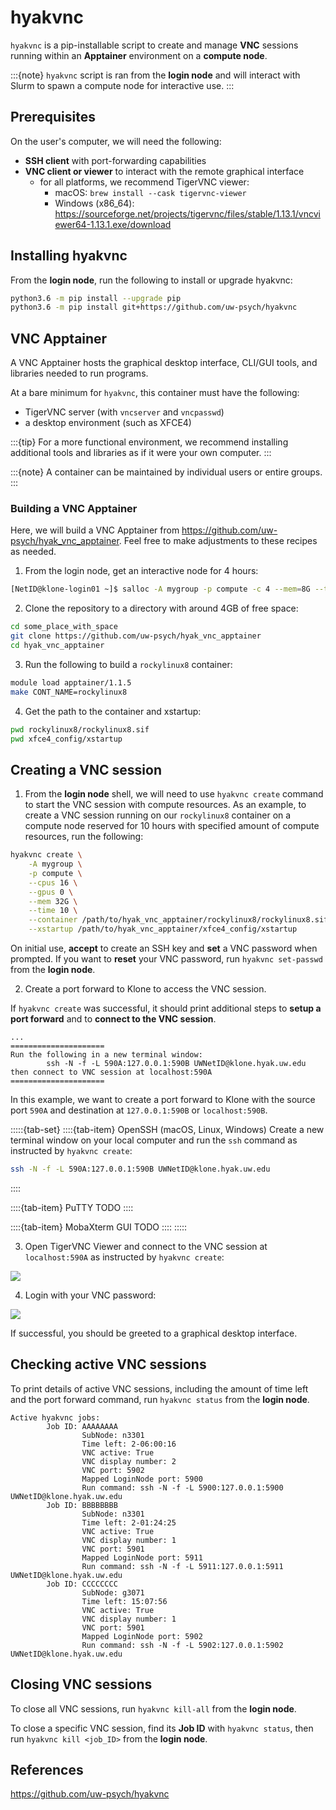 # hyakvnc

`hyakvnc` is a pip-installable script to create and manage **VNC** sessions running within an
**Apptainer** environment on a **compute node**.

:::{note}
`hyakvnc` script is ran from the **login node** and will interact with Slurm to spawn a compute
node for interactive use.
:::

## Prerequisites

On the user's computer, we will need the following:
- **SSH client** with port-forwarding capabilities
- **VNC client or viewer** to interact with the remote graphical interface
    - for all platforms, we recommend TigerVNC viewer:
        - macOS: `brew install --cask tigervnc-viewer`
        - Windows (x86_64): https://sourceforge.net/projects/tigervnc/files/stable/1.13.1/vncviewer64-1.13.1.exe/download

## Installing hyakvnc

From the **login node**, run the following to install or upgrade hyakvnc:

```bash
python3.6 -m pip install --upgrade pip
python3.6 -m pip install git+https://github.com/uw-psych/hyakvnc
```

## VNC Apptainer

A VNC Apptainer hosts the graphical desktop interface, CLI/GUI tools, and libraries needed to run
programs.

At a bare minimum for `hyakvnc`, this container must have the following:
- TigerVNC server (with `vncserver` and `vncpasswd`)
- a desktop environment (such as XFCE4)

:::{tip}
For a more functional environment, we recommend installing additional tools and libraries as if it
were your own computer.
:::

:::{note}
A container can be maintained by individual users or entire groups.
:::

### Building a VNC Apptainer

Here, we will build a VNC Apptainer from https://github.com/uw-psych/hyak_vnc_apptainer. Feel free
to make adjustments to these recipes as needed.

1. From the login node, get an interactive node for 4 hours:

```bash
[NetID@klone-login01 ~]$ salloc -A mygroup -p compute -c 4 --mem=8G --time=4:00:00
```

2. Clone the repository to a directory with around 4GB of free space:

```bash
cd some_place_with_space
git clone https://github.com/uw-psych/hyak_vnc_apptainer
cd hyak_vnc_apptainer
```

3. Run the following to build a `rockylinux8` container:

```bash
module load apptainer/1.1.5
make CONT_NAME=rockylinux8
```

4. Get the path to the container and xstartup:

```bash
pwd rockylinux8/rockylinux8.sif
pwd xfce4_config/xstartup
```

## Creating a VNC session

1. From the **login node** shell, we will need to use `hyakvnc create` command to start the VNC
session with compute resources. As an example, to create a VNC session running on our `rockylinux8`
container on a compute node reserved for 10 hours with specified amount of compute resources, run
the following:

```bash
hyakvnc create \
    -A mygroup \
    -p compute \
    --cpus 16 \
    --gpus 0 \
    --mem 32G \
    --time 10 \
    --container /path/to/hyak_vnc_apptainer/rockylinux8/rockylinux8.sif \
    --xstartup /path/to/hyak_vnc_apptainer/xfce4_config/xstartup
```

On initial use, **accept** to create an SSH key and **set** a VNC password when prompted. If you
want to **reset** your VNC password, run `hyakvnc set-passwd` from the **login node**.

2. Create a port forward to Klone to access the VNC session.

If `hyakvnc create` was successful, it should print additional steps to **setup a port forward** and
to **connect to the VNC session**.

```
...
=====================
Run the following in a new terminal window:
        ssh -N -f -L 590A:127.0.0.1:590B UWNetID@klone.hyak.uw.edu
then connect to VNC session at localhost:590A
=====================
```

In this example, we want to create a port forward to Klone with the source port `590A` and
destination at `127.0.0.1:590B` or `localhost:590B`.

:::::{tab-set}
::::{tab-item} OpenSSH (macOS, Linux, Windows)
Create a new terminal window on your local computer and run the `ssh` command as instructed by
`hyakvnc create`:

```bash
ssh -N -f -L 590A:127.0.0.1:590B UWNetID@klone.hyak.uw.edu
```
::::

::::{tab-item} PuTTY
TODO
::::

::::{tab-item} MobaXterm GUI
TODO
::::
:::::

3. Open TigerVNC Viewer and connect to the VNC session at `localhost:590A` as instructed by
`hyakvnc create`:

![](_static/tigervnc_viewer_connect.png)

4. Login with your VNC password:

![](_static/tigervnc_viewer_password_prompt.png)

If successful, you should be greeted to a graphical desktop interface.

## Checking active VNC sessions

To print details of active VNC sessions, including the amount of time left and the port forward
command, run `hyakvnc status` from the **login node**.

```
Active hyakvnc jobs:
        Job ID: AAAAAAAA
                SubNode: n3301
                Time left: 2-06:00:16
                VNC active: True
                VNC display number: 2
                VNC port: 5902
                Mapped LoginNode port: 5900
                Run command: ssh -N -f -L 5900:127.0.0.1:5900 UWNetID@klone.hyak.uw.edu
        Job ID: BBBBBBBB
                SubNode: n3301
                Time left: 2-01:24:25
                VNC active: True
                VNC display number: 1
                VNC port: 5901
                Mapped LoginNode port: 5911
                Run command: ssh -N -f -L 5911:127.0.0.1:5911 UWNetID@klone.hyak.uw.edu
        Job ID: CCCCCCCC
                SubNode: g3071
                Time left: 15:07:56
                VNC active: True
                VNC display number: 1
                VNC port: 5901
                Mapped LoginNode port: 5902
                Run command: ssh -N -f -L 5902:127.0.0.1:5902 UWNetID@klone.hyak.uw.edu
```

## Closing VNC sessions

To close all VNC sessions, run `hyakvnc kill-all` from the **login node**.

To close a specific VNC session, find its **Job ID** with `hyakvnc status`, then run
`hyakvnc kill <job_ID>` from the **login node**.

## References

https://github.com/uw-psych/hyakvnc